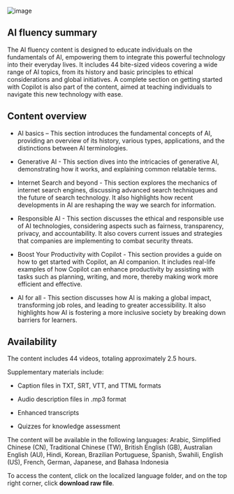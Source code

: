 ![image](https://github.com/microsoft/AIFluency/assets/145597905/fd00f630-f0ad-499d-8794-54e814c6a580)


## AI fluency summary​

The AI fluency content is designed to educate individuals on the fundamentals of AI, empowering them to integrate this powerful technology into their everyday lives. It includes 44 bite-sized videos covering a wide range of AI topics, from its history and basic principles to ethical considerations and global initiatives. A complete section on getting started with Copilot is also part of the content, aimed at teaching individuals to navigate this new technology with ease. 

## Content overview ​

- AI basics – This section introduces the fundamental concepts of AI, providing an overview of its history, various types, applications, and the distinctions between AI terminologies. ​

- Generative AI - This section dives into the intricacies of generative AI, demonstrating how it works, and explaining common relatable terms. ​

- Internet Search and beyond - This section explores the mechanics of internet search engines, discussing advanced search techniques and the future of search technology. It also highlights how recent developments in AI are reshaping the way we search for information. ​

- Responsible AI - This section discusses the ethical and responsible use of AI technologies, considering aspects such as fairness, transparency, privacy, and accountability. It also covers current issues and strategies that companies are implementing to combat security threats.​

- Boost Your Productivity with Copilot - This section provides a guide on how to get started with Copilot, an AI companion. It includes real-life examples of how Copilot can enhance productivity by assisting with tasks such as planning, writing, and more, thereby making work more efficient and effective.​

- AI for all  - This section discusses how AI is making a global impact, transforming job roles, and leading to greater accessibility. It also highlights how AI is fostering a more inclusive society by breaking down barriers for learners.

## Availability ​

The content includes 44 videos, totaling approximately 2.5 hours.

Supplementary materials include:

- Caption files in TXT, SRT, VTT, and TTML formats

- Audio description files in .mp3 format

- Enhanced transcripts

- Quizzes for knowledge assessment

The content will be available in the following languages: Arabic, Simplified Chinese (CN), Traditional Chinese (TW), British English (GB), Australian English (AU), Hindi, Korean, Brazilian Portuguese, Spanish, Swahili, English (US), French, German, Japanese, and Bahasa Indonesia

To access the content, click on the localized language folder, and on the top right corner, click **download raw file**.

